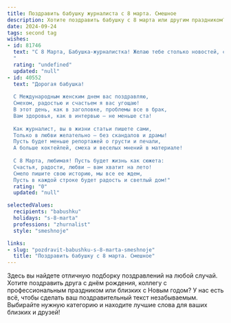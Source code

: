 ```yaml
---
title: Поздравить бабушку журналиста с 8 марта. Смешное
description: Хотите поздравить бабушку с 8 марта или другим праздником? Наш ИИ создаст незабываемое поздравление, а вы обязательно выделитесь среди других.  
date: 2024-09-24
tags: second tag
wishes:
- id: 81746
  text: "С 8 Марта, Бабушка-журналистка! Желаю тебе столько новостей, сколько ты сама написала за свою жизнь, но только хороших! Пусть твой пенсионный фонд разрастается не хуже, чем твоя коллекция статей, а здоровье будет крепким, как твой острый перья!
  "
  rating: "undefined"
  updated: "null"
- id: 40552
  text: "Дорогая бабушка!
  
  С Международным женским днем вас поздравляю,
  Смехом, радостью и счастьем я вас угощаю!
  В этот день, как в заголовке, проблемы все в брак,
  Вам здоровья, как в интервью – не меньше ста!
  
  Как журналист, вы в жизни статьи пишете сами,
  Только в любви желательно – без скандалов и драмы!
  Пусть будет меньше репортажей о грусти и печали,
  А больше коктейлей, смеха и веселых мнений в материале!
  
  С 8 Марта, любимая! Пусть будет жизнь как сюжета:
  Счастья, радости, любви – вам хватит на лето!
  Смело пишите свою историю, мы все ее ждем,
  Пусть в каждой строке будет радость и светлый дом!"
  rating: "0"
  updated: "null"

selectedValues:
  recipients: "babushku"
  holidays: "s-8-marta"
  professions: "zhurnalist"
  style: "smeshnoje"

links:
- slug: "pozdravit-babushku-s-8-marta-smeshnoje"
  title: "Поздравить бабушку с 8 марта. Смешное"
---
```


Здесь вы найдете отличную подборку поздравлений на любой случай. 
Хотите поздравить друга с днём рождения, коллегу с профессиональным праздником или близких с Новым годом? У нас есть всё, чтобы сделать ваш поздравительный текст незабываемым. Выбирайте нужную категорию и находите лучшие слова для ваших близких и друзей!
